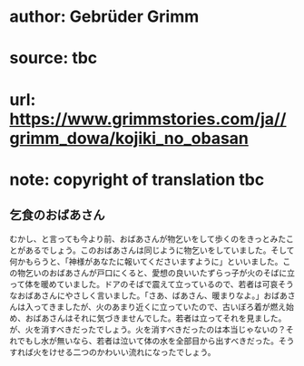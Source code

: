 # author: Gebrüder Grimm
# source: tbc
# url: https://www.grimmstories.com/ja//grimm_dowa/kojiki_no_obasan
# note: copyright of translation tbc

## 乞食のおばあさん 

むかし、と言っても今より前、おばあさんが物乞いをして歩くのをきっとみたことがあるでしょう。このおばあさんは同じように物乞いをしていました。そして何かもらうと、「神様があなたに報いてくださいますように」といいました。この物乞いのおばあさんが戸口にくると、愛想の良いいたずらっ子が火のそばに立って体を暖めていました。ドアのそばで震えて立っているので、若者は可哀そうなおばあさんにやさしく言いました。「さあ、ばあさん、暖まりなよ。」おばあさんは入ってきましたが、火のあまり近くに立っていたので、古いぼろ着が燃え始め、おばあさんはそれに気づきませんでした。若者は立ってそれを見ました。が、火を消すべきだったでしょう。火を消すべきだったのは本当じゃないの？それでもし水が無いなら、若者は泣いて体の水を全部目から出すべきだった。そうすれば火をけせる二つのかわいい流れになったでしょう。

